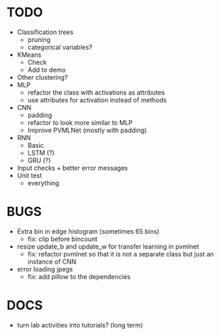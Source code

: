TODO
====
- Classification trees
  + pruning
  + categorical variables?
- KMeans
  + Check
  + Add to demo
- Other clustering?
- MLP
  + refactor the class with activations as attributes
  + use attributes for activation instead of methods
- CNN
  + padding
  + refactor to look more similar to MLP
  + Improve PVMLNet (mostly with padding)
- RNN
  + Basic
  + LSTM (?)
  + GRU (?)
- Input checks + better error messages
- Unit test
  + everything


BUGS
====
- Extra bin in edge histogram (sometimes 65 bins)
  + fix: clip before bincount
- resize update_b and update_w for transfer learning in pvmlnet
  + fix: refactor pvmlnet so that it is not a separate class but just
    an instance of CNN
- error loading jpegs
  + fix: add pillow to the dependencies


DOCS
====
- turn lab activities into tutorials?  (long term)
